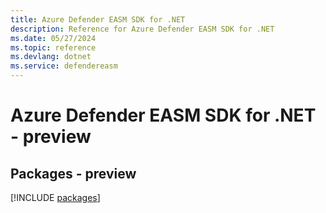 ```yaml
---
title: Azure Defender EASM SDK for .NET
description: Reference for Azure Defender EASM SDK for .NET
ms.date: 05/27/2024
ms.topic: reference
ms.devlang: dotnet
ms.service: defendereasm
---
```

# Azure Defender EASM SDK for .NET - preview
## Packages - preview
[!INCLUDE [packages](defender-easm-index.md)]